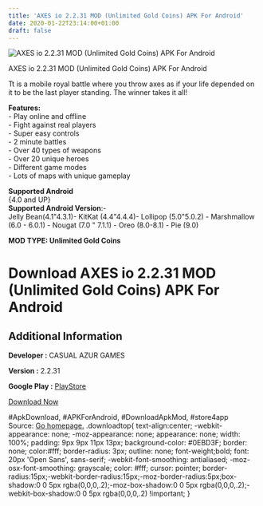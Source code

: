 ```yaml
---
title: 'AXES io 2.2.31 MOD (Unlimited Gold Coins) APK For Android'
date: 2020-01-22T23:14:00+01:00
draft: false
---
```


![AXES io 2.2.31 MOD (Unlimited Gold Coins) APK For Android](https://i2.wp.com/apkhome.net/wp-content/uploads/2020/01/AXES-io-2.2.31-MOD-Unlimited-Gold-Coins.png "AXES io 2.2.31 MOD (Unlimited Gold Coins) APK For Android")

  

AXES io 2.2.31 MOD (Unlimited Gold Coins) APK For Android

Tt is a mobile royal battle where you throw axes as if your life depended on it to be the last player standing. The winner takes it all!

**Features:**  
\- Play online and offline  
\- Fight against real players  
\- Super easy controls  
\- 2 minute battles  
\- Over 40 types of weapons  
\- Over 20 unique heroes  
\- Different game modes  
\- Lots of maps with unique gameplay

**Supported Android**  
{4.0 and UP}  
**Supported Android Version**:-  
Jelly Bean(4.1"4.3.1)- KitKat (4.4"4.4.4)- Lollipop (5.0"5.0.2) - Marshmallow (6.0 - 6.0.1) - Nougat (7.0 " 7.1.1) - Oreo (8.0-8.1) - Pie (9.0)

**MOD TYPE: Unlimited Gold Coins**

Download AXES io 2.2.31 MOD (Unlimited Gold Coins) APK For Android
==================================================================

Additional Information
----------------------

**Developer :** CASUAL AZUR GAMES

**Version :** 2.2.31

**Google Play :** [PlayStore](https://play.google.com/store/apps/details?id=com.yuriychechulin.throwio)

  

[Download Now](https://store4app.co/post/axes-io-2-2-31-mod-unlimited-gold-coins-apk-for-android_1579702506)

  
#ApkDownload, #APKForAndroid, #DownloadApkMod, #store4app  
Source: [Go homepage.](https://store4app.co/post/axes-io-2-2-31-mod-unlimited-gold-coins-apk-for-android_1579702506) .downloadtop{ text-align:center; -webkit-appearance: none; -moz-appearance: none; appearance: none; width: 100%; padding: 9px 9px 11px 13px; background-color: #0EBD3F; border: none; color:#fff; border-radius: 3px; outline: none; font-weight;bold; font: 20px 'Open Sans', sans-serif; -webkit-font-smoothing: antialiased; -moz-osx-font-smoothing: grayscale; color: #fff; cursor: pointer; border-radius:15px;-webkit-border-radius:15px;-moz-border-radius:5px;box-shadow:0 0 5px rgba(0,0,0,.2);-moz-box-shadow:0 0 5px rgba(0,0,0,.2);-webkit-box-shadow:0 0 5px rgba(0,0,0,.2) !important; }
